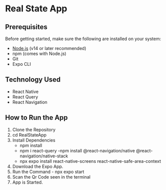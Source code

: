 # Real State App
## Prerequisites
Before getting started, make sure the following are installed on your system:
- [Node.js](https://nodejs.org/) (v14 or later recommended)
- npm (comes with Node.js)
- Git
- Expo CLI
## Technology Used
- React Native
- React Query
- React Navigation
## How to Run the App
1. Clone the Repository
2. cd RealStateApp
3. Install Dependencies
   - npm install
   - npm i react-query
   -npm install @react-navigation/native @react-navigation/native-stack
   - npx expo install react-native-screens react-native-safe-area-context
4. Download the Expo App.
5. Run the Command - npx expo start
6. Scan the Qr Code seen in the terminal
7. App is Started.
